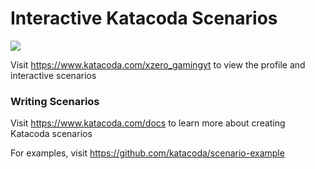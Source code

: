 # Interactive Katacoda Scenarios

[![](http://shields.katacoda.com/katacoda/xzero_gamingyt/count.svg)](https://www.katacoda.com/xzero_gamingyt "Get your profile on Katacoda.com")

Visit https://www.katacoda.com/xzero_gamingyt to view the profile and interactive scenarios

### Writing Scenarios
Visit https://www.katacoda.com/docs to learn more about creating Katacoda scenarios

For examples, visit https://github.com/katacoda/scenario-example
